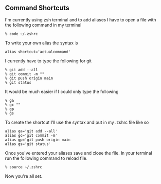 ## Command Shortcuts
I'm currently using zsh terminal and to add aliases I have to open a file with the following command in my terminal
```
% code ~/.zshrc
```

To write your own alias the syntax is
```
alias shortcut='actualcommand'
```

I currently have to type the following for git
```
% git add --all
% git commit -m ""
% git push origin main
% git status
```

It would be much easier if I could only type the following
```
% ga
% gc ""
% gp
% gs
```

To create the shortcut I'll use the syntax and put in my .zshrc file like so
```
alias ga='git add --all'
alias gc='git commit -m'
alias gp='git push origin main
alias gs='git status'
```

Once you've entered your aliases save and close the file.
In your terminal run the following command to reload file.
```
% source ~/.zshrc
```

Now you're all set. 

